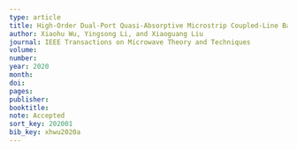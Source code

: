 ```yaml
---
type: article
title: High-Order Dual-Port Quasi-Absorptive Microstrip Coupled-Line Bandpass Filters
author: Xiaohu Wu, Yingsong Li, and Xiaoguang Liu
journal: IEEE Transactions on Microwave Theory and Techniques
volume:
number:
year: 2020
month:
doi:
pages:
publisher:
booktitle:
note: Accepted
sort_key: 202001
bib_key: xhwu2020a
---
```

